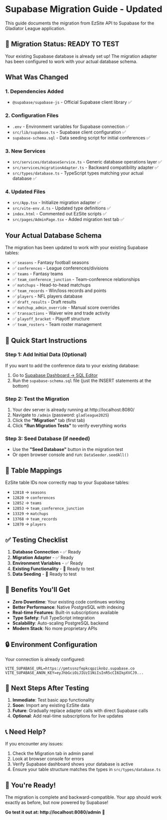 # Supabase Migration Guide - Updated

This guide documents the migration from EzSite API to Supabase for the Gladiator League application.

## 🎯 **Migration Status: READY TO TEST**

Your existing Supabase database is already set up! The migration adapter has been configured to work with your actual database schema.

## What Was Changed

### 1. Dependencies Added
- `@supabase/supabase-js` - Official Supabase client library ✅

### 2. Configuration Files
- `.env` - Environment variables for Supabase connection ✅
- `src/lib/supabase.ts` - Supabase client configuration ✅
- `supabase-schema.sql` - Data seeding script for initial conferences ✅

### 3. New Services
- `src/services/databaseService.ts` - Generic database operations layer ✅
- `src/services/migrationAdapter.ts` - Backward compatibility adapter ✅
- `src/types/database.ts` - TypeScript types matching your actual database ✅

### 4. Updated Files
- `src/App.tsx` - Initialize migration adapter ✅
- `src/vite-env.d.ts` - Updated type definitions ✅
- `index.html` - Commented out EzSite scripts ✅
- `src/pages/AdminPage.tsx` - Added migration test tab ✅

## Your Actual Database Schema

The migration has been updated to work with your existing Supabase tables:

- ✅ `seasons` - Fantasy football seasons
- ✅ `conferences` - League conferences/divisions
- ✅ `teams` - Fantasy teams
- ✅ `team_conference_junction` - Team-conference relationships
- ✅ `matchups` - Head-to-head matchups
- ✅ `team_records` - Win/loss records and points
- ✅ `players` - NFL players database
- ✅ `draft_results` - Draft results
- ✅ `matchup_admin_override` - Manual score overrides
- ✅ `transactions` - Waiver wire and trade activity
- ✅ `playoff_bracket` - Playoff structure
- ✅ `team_rosters` - Team roster management

## 🚀 **Quick Start Instructions**

### **Step 1: Add Initial Data (Optional)**
If you want to add the conference data to your existing database:
1. Go to [Supabase Dashboard → SQL Editor](https://app.supabase.com)
2. Run the `supabase-schema.sql` file (just the INSERT statements at the bottom)

### **Step 2: Test the Migration**
1. Your dev server is already running at http://localhost:8080/
2. Navigate to `/admin` (password: `gladleague2025`)
3. Click the **"Migration"** tab (first tab)
4. Click **"Run Migration Tests"** to verify everything works

### **Step 3: Seed Database (if needed)**
- Use the **"Seed Database"** button in the migration test
- Or open browser console and run: `DataSeeder.seedAll()`

## 🔧 **Table Mappings**

EzSite table IDs now correctly map to your Supabase tables:

- `12818` → `seasons`
- `12820` → `conferences`
- `12852` → `teams`
- `12853` → `team_conference_junction`
- `13329` → `matchups`
- `13768` → `team_records`
- `12870` → `players`

## ✅ **Testing Checklist**

1. **Database Connection** - ✅ Ready
2. **Migration Adapter** - ✅ Ready
3. **Environment Variables** - ✅ Ready
4. **Existing Functionality** - 🧪 Ready to test
5. **Data Seeding** - 🧪 Ready to test

## 🎁 **Benefits You'll Get**

- **Zero Downtime**: Your existing code continues working
- **Better Performance**: Native PostgreSQL with indexing
- **Real-time Features**: Built-in subscriptions available
- **Type Safety**: Full TypeScript integration
- **Scalability**: Auto-scaling PostgreSQL backend
- **Modern Stack**: No more proprietary APIs

## 🔒 **Environment Configuration**

Your connection is already configured:
```env
VITE_SUPABASE_URL=https://pmtssnzfepkcqpziknbz.supabase.co
VITE_SUPABASE_ANON_KEY=eyJhbGciOiJIUzI1NiIsInR5cCI6IkpXVCJ9...
```

## 🚧 **Next Steps After Testing**

1. **Immediate**: Test basic app functionality
2. **Soon**: Import any existing EzSite data
3. **Future**: Gradually replace adapter calls with direct Supabase calls
4. **Optional**: Add real-time subscriptions for live updates

## 📞 **Need Help?**

If you encounter any issues:
1. Check the Migration tab in admin panel
2. Look at browser console for errors
3. Verify Supabase dashboard shows your database is active
4. Ensure your table structure matches the types in `src/types/database.ts`

## 🎉 **You're Ready!**

The migration is complete and backward-compatible. Your app should work exactly as before, but now powered by Supabase! 

**Go test it out at: http://localhost:8080/admin** 🚀

